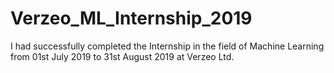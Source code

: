 # Verzeo_ML_Internship_2019
I had successfully completed the Internship in the field of Machine Learning from 01st July 2019 to 31st August 2019 at Verzeo Ltd.
